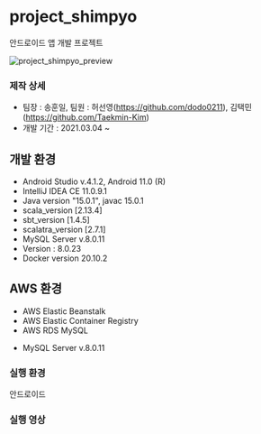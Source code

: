 # project_shimpyo
 안드로이드 앱 개발 프로젝트

![project_shimpyo_preview]()

### 제작 상세
* 팀장 : 송훈일, 팀원 : 허선영(https://github.com/dodo0211), 김택민(https://github.com/Taekmin-Kim)
* 개발 기간 : 2021.03.04 ~

## 개발 환경
 * Android Studio v.4.1.2, Android 11.0 (R)
 * IntelliJ IDEA CE 11.0.9.1
 * Java version "15.0.1", javac 15.0.1
 * scala_version [2.13.4]
 * sbt_version [1.4.5]
 * scalatra_version [2.7.1]
 * MySQL Server v.8.0.11
 * Version : 8.0.23
 * Docker version 20.10.2

## AWS 환경 
 * AWS Elastic Beanstalk
 * AWS Elastic Container Registry
 * AWS RDS MySQL
  - MySQL Server v.8.0.11
  
### 실행 환경
안드로이드
  
### 실행 영상
